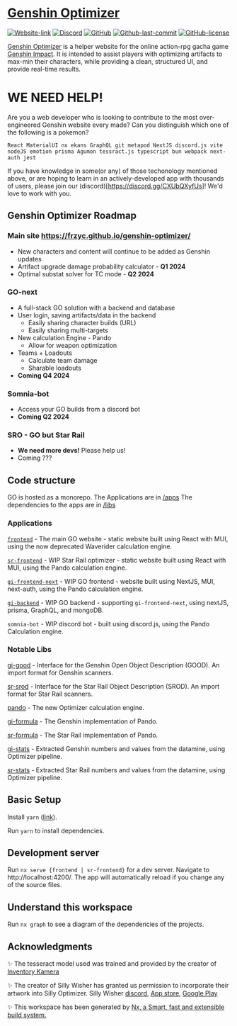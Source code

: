 # [Genshin Optimizer](https://frzyc.github.io/genshin-optimizer)

<a href="https://frzyc.github.io/genshin-optimizer"><img alt="Website-link" src="https://img.shields.io/website?logo=data%3Aimage%2Fpng%3Bbase64%2CiVBORw0KGgoAAAANSUhEUgAAACAAAAAgCAMAAABEpIrGAAAABGdBTUEAALGPC%2FxhBQAAACBjSFJNAAB6JgAAgIQAAPoAAACA6AAAdTAAAOpgAAA6mAAAF3CculE8AAACEFBMVEUbJjsbJjsbJjsbJjsbJjsaJToYIzgXIzgZJDoXIjgZJDksNkpZYXB6gI2HjZh9g49fZ3UyPE82QFJianh%2FhZF4f4tWXm0qNEhfZ3bMztP3%2BPj%2F%2F%2F%2F6%2BvrW2Nxwd4QfKT4aJTsjLkLd3uH7%2B%2Fv29vfIys9bY3JeZnTr7O719vd0e4gdKD2Mkpz8%2FPzp6u1cY3MrNUnKzNHe3%2BI6Q1UYIzlPWGju7%2FEsNklaYnH5%2Bfqjp7Bka3mAhpLj5ef%2B%2Fv%2BYnabm5%2BmCiJRja3mfpK34%2BPn4%2BfldZXSDiZTDxssmMEQWIjd%2BhJChpq4jLULCxcuEipUXIje%2BwceIjpmZnqidoapVXm339%2Fi0uL%2FT1dkYJDmWm6Weo6yXnKZSWmr19va4u8IeKT5XX26QlqClqbL19fZXX28wOk1sc4FxeIUtN0ocJzxFTl%2BssLixtLywtLuztr2CiJMdKDwsN0oVITZdZXP8%2Ff27vsRcZHP6%2BvsWITZWXm7m6Orx8vP%2B%2Fv4mMUU%2FSFpQWWman6icoKpVXW329%2Fi1uL%2BVmqSgpK3Aw8kkLkJ6gY2ip68iLUG8v8WJj5r3%2BPmcoapeZnV5gIzg4eR2fYnMz9M7RVfw8fJhaXju7%2FCRlqD9%2Ff3s7e9ka3rQ09f7%2B%2Fza3N91fIggKj8lL0SFi5bg4uVgZ3YvOUyAh5KOlJ5kbHo1P1I6Q1Zob32GjJeOk57Yu9OOAAAABHRSTlMRiev6VTBHSgAAAAFiS0dEGwJg1KQAAAAHdElNRQflCBsRHiYmncirAAACC0lEQVQ4y2NgYGRiwQmYGBkYGJmBDFY2diBkhYlzsLOzcYK5zIwMIP1c3Dy8fPwCghxgaVZWIWERPlExcS6QGQwgIQlJKWlpaRlZOXkFoLyiiJIykKuiqgaSAyrgUteQhgBNLaCx2jq6UK6ePhdIAauBIYgHFjUy5jIxNYNzDc1ZgQrYLIDmW1pZ29hKS9tpsbPaA2UcHJ2cXaSlXd3YQArcgSIenl5e3kDah9XXD0j5B3gpBgLpIJACrmAgK4SDhS00TFo6XFs8AqjTgp0lMgoo7AyygjUayIrhYmGLjZOWjk%2FglpWWDktkY2FLAgons6AoSIErSGVjMcFQwJqWLpcRypKJUwELK2dAgAkrTgVZ2iCQhVNBQHZObl5efkFhEQ4FxSWloLArw%2BnI4vIKkALcvqisqq6pxafApK5eLgxvOLAWNxAIKIIhSZIClMjiagSymoAKmlukpVsR0d0GFG4Hpyh%2FIKujM6CyC%2BjNblZFDyC3wCugpxdI94FTVDkwcfVPmDhpMlBkCjsrKP3Y8qs3Aj1tORGkgLVoKigMK4D6pSdP4zKJnQ5k1ILDdWomKzjZz5gJTedhosBknzBrNpQ7RwKc7FlYsubOswTy5y9YuAiogHXxkqWgRO8ydRk444Cz3vKJK1b6r1rNqgDOeixr1q5bL6KWCcl68MzLxs4By7xcIB4s8xLK%2FgBwFKIDu%2FzCbAAAACV0RVh0ZGF0ZTpjcmVhdGUAMjAyMS0wOC0yN1QxNzozMDoyMyswMDowMDGD68oAAAAldEVYdGRhdGU6bW9kaWZ5ADIwMjEtMDgtMjdUMTc6MzA6MjMrMDA6MDBA3lN2AAAAAElFTkSuQmCC&style=for-the-badge&url=https%3A%2F%2Ffrzyc.github.io%2Fgenshin-optimizer"></a>
<a href="https://discord.gg/CXUbQXyfUs"><img alt="Discord" src="https://img.shields.io/discord/785153694478893126?color=%232a364d&label=DISCORD&logo=discord&style=for-the-badge"></a>
<a href="https://github.com/frzyc/genshin-optimizer/blob/master/package.json"><img alt="GitHub" src="https://img.shields.io/github/package-json/v/frzyc/genshin-optimizer?style=for-the-badge"></a>
<a href="https://github.com/frzyc/genshin-optimizer"><img alt="Github-last-commit" src="https://img.shields.io/github/last-commit/frzyc/genshin-optimizer?logo=github&style=for-the-badge"></a>
<a href="https://github.com/frzyc/genshin-optimizer/blob/master/LICENSE"><img alt="GitHub-license" src="https://img.shields.io/github/license/frzyc/genshin-optimizer?style=for-the-badge"></a>

[Genshin Optimizer](https://frzyc.github.io/genshin-optimizer) is a helper website for the online action-rpg gacha game [Genshin Impact](https://genshin.mihoyo.com/). It is intended to assist players with optimizing artifacts to max-min their characters, while providing a clean, structured UI, and provide real-time results.

# WE NEED HELP!
Are you a web developer who is looking to contribute to the most over-engineered Genshin website every made? Can you distinguish which one of the following is a pokemon?
```
React MaterialUI nx ekans GraphQL git metapod NextJS discord.js vite nodeJS emotion prisma Agumon tessract.js typescript bun webpack next-auth jest
```

If you have knowledge in some(or any) of those techonology mentioned above, or are hoping to learn in an actively-developed app with thousands of users, please join our (discord)[https://discord.gg/CXUbQXyfUs]! We'd love to work with you.

## Genshin Optimizer Roadmap
### Main site https://frzyc.github.io/genshin-optimizer/
-  New characters and content will continue to be added as Genshin updates
- Artifact upgrade damage probability calculator - **Q1 2024**
- Optimal substat solver for TC mode - **Q2 2024**

### GO-next
- A full-stack GO solution with a backend and database
- User login, saving artifacts/data in the backend
  - Easily sharing character builds (URL)
  - Easily sharing multi-targets
- New calculation Engine - Pando
  - Allow for weapon optimization
- Teams + Loadouts
  - Calculate team damage
  - Sharable loadouts
- **Coming Q4 2024**

### Somnia-bot
- Access your GO builds from a discord bot
- **Coming Q2 2024**

### SRO - GO but Star Rail
- **We need more devs!** Please help us!
- Coming ???

## Code structure
GO is hosted as a monorepo.
The Applications are in [/apps](/apps/)
The dependencies to the apps are in [/libs](/libs/)

### Applications

[`frontend`](/apps/frontend/) - The main GO website - static website built using React with MUI, using the now deprecated Waverider calculation engine.

[`sr-frontend`](/apps/sr-frontend/) - WIP Star Rail optimizer - static website built using React with MUI, using the Pando calculation engine.

[`gi-frontend-next`](/apps/gi-frontend-next/) - WIP GO frontend - website built using NextJS, MUI, next-auth, using the Pando calculation engine.

[`gi-backend`](/apps/gi-backend/) - WIP GO backend - supporting `gi-frontend-next`, using nextJS, prisma, GraphQL, and mongoDB.

`somnia-bot` - WIP discord bot - built using discord.js, using the Pando Calculation engine.

### Notable Libs
[gi-good](/libs/gi-good/) - Interface for the Genshin Open Object Description (GOOD). An import format for Genshin scanners.

[sr-srod](/libs/sr-srod/) - Interface for the Star Rail Object Description (SROD). An import format for Star Rail scanners.

[pando](/libs/pando/) - The new Optimizer calculation engine.

[gi-formula](/libs/gi-formula/) - The Genshin implementation of Pando.

[sr-formula](/libs/sr-formula/) - The Star Rail implementation of Pando.

[gi-stats](/libs/gi-stats/) - Extracted Genshin numbers and values from the datamine, using Optimizer pipeline.

[sr-stats](/libs/sr-stats/) - Extracted Star Rail numbers and values from the datamine, using Optimizer pipeline.

## Basic Setup

Install `yarn` ([link](https://yarnpkg.com/getting-started/install)).

Run `yarn` to install dependencies.

## Development server

Run `nx serve {frontend | sr-frontend}` for a dev server. Navigate to http://localhost:4200/. The app will automatically reload if you change any of the source files.

## Understand this workspace

Run `nx graph` to see a diagram of the dependencies of the projects.

## Acknowledgments

✨ The tesseract model used was trained and provided by the creator of [Inventory Kamera](https://github.com/Andrewthe13th/Inventory_Kamera.)

✨ The creator of Silly Wisher has granted us permission to incorporate their artwork into Silly Optimizer. Silly Wisher [discord](https://discord.com/invite/sillywisher), [App store](https://apps.apple.com/lv/app/silly-wisher/id6444465724https://apps.apple.com/lv/app/silly-wisher/id6444465724), [Google Play](https://play.google.com/store/apps/details?id=com.sketchi.sillywisher)

✨ This workspace has been generated by [Nx, a Smart, fast and extensible build system.](https://nx.dev)
